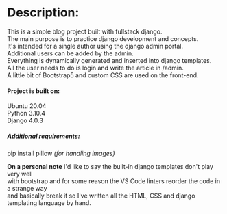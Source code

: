 # Description:
This is a simple blog project built with fullstack django.<br>
The main purpose is to practice django development and concepts.<br>
It's intended for a single author using the django admin portal.<br>
Additional users can be added by the admin.<br>
Everything is dynamically generated and inserted into django templates.<br>
All the user needs to do is login and write the article in /admin.<br>
A little bit of Bootstrap5 and custom CSS are used on the front-end.<br>

#### Project is built on:
Ubuntu 20.04<br>
Python 3.10.4<br>
Django 4.0.3<br>
##### Additional requirements:<br>
pip install pillow <i>(for handling images)</i><br>

__On a personal note__ I'd like to say the built-in django templates don't play very well<br>
with bootstrap and for some reason the VS Code linters reorder the code in a strange way<br>
and basically break it so I've written all the HTML, CSS and django templating language by hand.
